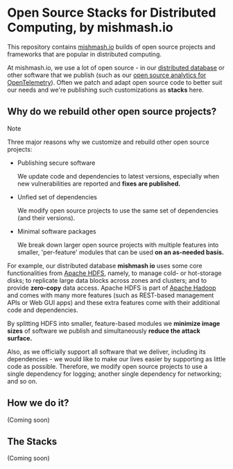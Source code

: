 # Open Source Stacks for Distributed Computing, by mishmash.io

This repository contains [mishmash.io](https://mishmash.io) builds of open source
projects and frameworks that are popular in distributed computing.

At mishmash.io, we use a lot of open source - in our [distributed database](https://mishmash.io/docs/database) or other software that we publish (such as our [open source analytics for OpenTelemetry](https://github.com/mishmash-io/opentelemetry-server-embedded)). Often we patch and adapt open source code to better suit our needs and we're publishing such customizations as **stacks** here.

## Why do we rebuild other open source projects?

> [!NOTE]
> Three major reasons why we customize and rebuild other open source projects:
> - Publishing secure software
>   
>   We update code and dependencies to latest versions, especially when new
>   vulnerabilities are reported and **fixes are published.**   
> - Unfied set of dependencies
>   
>   We modify open source projects to use the same set of dependencies (and their versions).
> - Minimal software packages
>   
>   We break down larger open source projects with multiple features into
>   smaller, 'per-feature' modules that can be used **on an as-needed basis.**

For example, our distributed database **mishmash io** uses some core functionalities from [Apache HDFS](https://hadoop.apache.org/docs/stable/hadoop-project-dist/hadoop-hdfs/HdfsDesign.html), namely, to manage cold- or hot-storage disks; to replicate large data blocks across zones and clusters; and to provide **zero-copy** data access. Apache HDFS is part of [Apache Hadoop](https://hadoop.apache.org/) and comes with many more features (such as REST-based management APIs or Web GUI apps) and these extra features come with their additional code and dependencies.

By splitting HDFS into smaller, feature-based modules we **minimize image sizes** 
of software we publish and simultaneously **reduce the attack surface.**

Also, as we officially support all software that we deliver, including its dependencies - we would like to make our lives easier by supporting as little code
as possible. Therefore, we modify open source projects to use a single dependency for logging; another single dependency for networking; and so on.

## How we do it?

(Coming soon)

## The Stacks

(Coming soon)
